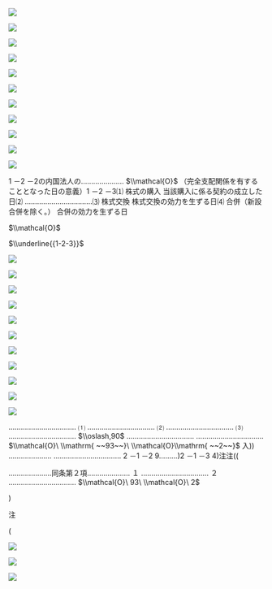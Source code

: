 ![](https://www.nta.go.jp/tmp/31b7928a-265b-4f0f-8815-2d6aea1e99b3/images/228f1f6b871ef77a253a08644bf5165c4ab469728ef31174e7d118e68ca250af.jpg)

![](https://www.nta.go.jp/tmp/31b7928a-265b-4f0f-8815-2d6aea1e99b3/images/0c3e76f4b25209570d4a70ddf805b139fe24a639179a74ac64bc1ff07cfa1bd1.jpg)

![](https://www.nta.go.jp/tmp/31b7928a-265b-4f0f-8815-2d6aea1e99b3/images/e873fc8ac0565938b445e824edded16e0fe408d83f17a03117b2b9950c06dca9.jpg)

![](https://www.nta.go.jp/tmp/31b7928a-265b-4f0f-8815-2d6aea1e99b3/images/c1c43e1bfcc3919bc2f6b5ecaea76c0905c1d39030cb5f298b960e975dd6e542.jpg)

![](https://www.nta.go.jp/tmp/31b7928a-265b-4f0f-8815-2d6aea1e99b3/images/dc4cc430614929c18a0437c6927462533879c4cb455df46cd2b463be6bb1a47a.jpg)

![](https://www.nta.go.jp/tmp/31b7928a-265b-4f0f-8815-2d6aea1e99b3/images/fbde102d16e5da600392928377597a90f59531a56b49f644fdb7cfdf46090dd3.jpg)

![](https://www.nta.go.jp/tmp/31b7928a-265b-4f0f-8815-2d6aea1e99b3/images/796edd95b8d7a190ef756bc25c259b734d77f476435227d5eb76e63211561eb6.jpg)

![](https://www.nta.go.jp/tmp/31b7928a-265b-4f0f-8815-2d6aea1e99b3/images/1dfa4641b3e21ae44de563c1519f1c73683b7d340f3c76b86265dc1a986b2aec.jpg)

![](https://www.nta.go.jp/tmp/31b7928a-265b-4f0f-8815-2d6aea1e99b3/images/e36812463babb19ef17aa7cef8673eaf9154aa1c4bb7b317a87eb582e63533ab.jpg)

![](https://www.nta.go.jp/tmp/31b7928a-265b-4f0f-8815-2d6aea1e99b3/images/e0996d54d272e52ecc134d348493accdf54d55a1087aa61e818143662f12b2dd.jpg)

![](https://www.nta.go.jp/tmp/31b7928a-265b-4f0f-8815-2d6aea1e99b3/images/3f79334254e5b83a13a97348c4d096a3d4bf25c39e7af1c66aaf103c260dc3a0.jpg)

1 －2 －2の内国法人の………………… $\\mathcal{O}$ （完全支配関係を有することとなった日の意義）1 －2 －3⑴ 株式の購入 当該購入に係る契約の成立した日⑵ ……………………………⑶ 株式交換 株式交換の効力を生ずる日⑷ 合併（新設合併を除く。） 合併の効力を生ずる日

$\\mathcal{O}$

$\\underline{{1-2-3}}$

![](https://www.nta.go.jp/tmp/31b7928a-265b-4f0f-8815-2d6aea1e99b3/images/03ef5602dd17fce1699fff7a8f204f3bc3cff4f480529d87fc257459560603b5.jpg)

![](https://www.nta.go.jp/tmp/31b7928a-265b-4f0f-8815-2d6aea1e99b3/images/9342f205fc5832add85859ea4c4b31d77b49a44a6bfe652fc09cc2d262f04c82.jpg)

![](https://www.nta.go.jp/tmp/31b7928a-265b-4f0f-8815-2d6aea1e99b3/images/8b1d70a13522f2fbb69bed22e12b6ff21c281af7f1df7f3a98338b1ef3c46f30.jpg)

![](https://www.nta.go.jp/tmp/31b7928a-265b-4f0f-8815-2d6aea1e99b3/images/1acb5a1b8c3819ea2ad06a2534d38922b6d046b501ec690006522493a01aec28.jpg)

![](https://www.nta.go.jp/tmp/31b7928a-265b-4f0f-8815-2d6aea1e99b3/images/59f419466c1bad8c10fd7f95741ba8b3712175d34871574d96a3ce42127b0ef4.jpg)

![](https://www.nta.go.jp/tmp/31b7928a-265b-4f0f-8815-2d6aea1e99b3/images/01d5dee463a9e65cfdfc9de3588e4996675226450e57df8361a08cd0e49a5b1e.jpg)

![](https://www.nta.go.jp/tmp/31b7928a-265b-4f0f-8815-2d6aea1e99b3/images/5b138abbca12457df960ea23dc871fc634ad5211972571359346e523e4cf29ee.jpg)

![](https://www.nta.go.jp/tmp/31b7928a-265b-4f0f-8815-2d6aea1e99b3/images/f9c74d0f00a9105a7e1ecfc47051fab9a1697d6e5df03cc68f5096a1360c8a2c.jpg)

![](https://www.nta.go.jp/tmp/31b7928a-265b-4f0f-8815-2d6aea1e99b3/images/fef8be95434844998622b28c148595f6efdb0c58d797af32e546f688dec4622a.jpg)

![](https://www.nta.go.jp/tmp/31b7928a-265b-4f0f-8815-2d6aea1e99b3/images/0d0f7786fa6e8e616bb469780bb6b5e700514073c59a7c552c2a52fc2ee190d5.jpg)

![](https://www.nta.go.jp/tmp/31b7928a-265b-4f0f-8815-2d6aea1e99b3/images/c1b17ac32d9c7ef8a872f563566a0da726d87a478fccae45ac27ed5ad9752c44.jpg)

…………………………… ⑴ …………………………… ⑵ …………………………… ⑶ …………………………… $\\oslash,90$ …………………………… …………………………… $\\mathcal{O}\ \\mathrm{ ~~93~~}\ \\mathcal{O}\\mathrm{ ~~2~~}$ 入)) ………………… …………………………… 2 －1 －2 9………)2 －1 －3 4)注注((

…………………同条第２項………………… １ …………………………… ２ …………………………… $\\mathcal{O}\ 93\ \\mathcal{O}\ 2$

)

注

(

![](https://www.nta.go.jp/tmp/31b7928a-265b-4f0f-8815-2d6aea1e99b3/images/1176b4f15ae52e8ca339ecf9165e862c4b0cadc0dadc1cdb22cfc435366989e2.jpg)

![](https://www.nta.go.jp/tmp/31b7928a-265b-4f0f-8815-2d6aea1e99b3/images/2a2a16889a17359a913bb28825b26dcea1314346f5c88712cadb2c01f497cc60.jpg)

![](https://www.nta.go.jp/tmp/31b7928a-265b-4f0f-8815-2d6aea1e99b3/images/7f0d7f448a548e94ab76b864c75a212de595fea07bb710aef9e73127567c65e1.jpg)